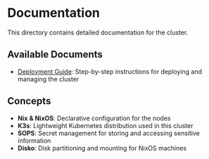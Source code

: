 # Documentation

This directory contains detailed documentation for the cluster.

## Available Documents

- [Deployment Guide](DEPLOY_GUIDE.md): Step-by-step instructions for deploying and managing the cluster

## Concepts

- **Nix & NixOS**: Declarative configuration for the nodes
- **K3s**: Lightweight Kubernetes distribution used in this cluster
- **SOPS**: Secret management for storing and accessing sensitive information
- **Disko**: Disk partitioning and mounting for NixOS machines 